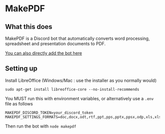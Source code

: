 # MakePDF

## What this does

MakePDF is a Discord bot that automatically converts word processing, spreadsheet and presentation documents to PDF.

[You can also directly add the bot here](https://discord.com/oauth2/authorize?client_id=689807933415882762&scope=bot&permissions=52224)

## Setting up
Install LibreOffice (Windows/Mac : use the installer as you normally would)
```
sudo apt-get install libreoffice-core --no-install-recommends
```
You MUST run this with environment variables, or alternatively use a `.env` file as follows
```
MAKEPDF_DISCORD_TOKEN=your_discord_token
MAKEPDF_SETTINGS_FORMATS=doc,docx,odt,rtf,ppt,pps,pptx,ppsx,odp,xls,xlsx,ods,csv
```
Then run the bot with `node makepdf`